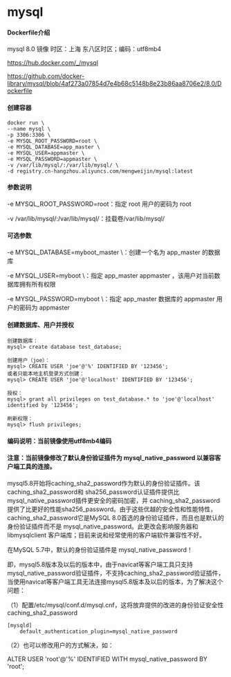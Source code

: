 # mysql

#### Dockerfile介绍
  mysql 8.0 镜像 时区：上海 东八区时区；编码：utf8mb4
  
  https://hub.docker.com/_/mysql
  
  https://github.com/docker-library/mysql/blob/4af273a07854d7e4b68c5148b8e23b86aa8706e2/8.0/Dockerfile

#### 创建容器
```
docker run \
--name mysql \
-p 3306:3306 \
-e MYSQL_ROOT_PASSWORD=root \
-e MYSQL_DATABASE=app_master \
-e MYSQL_USER=appmaster \
-e MYSQL_PASSWORD=appmaster \
-v /var/lib/mysql/:/var/lib/mysql/ \
-d registry.cn-hangzhou.aliyuncs.com/mengweijin/mysql:latest
```
  
#### 参数说明
-e MYSQL_ROOT_PASSWORD=root：指定 root 用户的密码为 root

-v /var/lib/mysql/:/var/lib/mysql/：挂载卷/var/lib/mysql/

#### 可选参数
-e MYSQL_DATABASE=myboot_master \：创建一个名为 app_master 的数据库

-e MYSQL_USER=myboot \：指定 app_master  appmaster ，该用户对当前数据库拥有所有权限

-e MYSQL_PASSWORD=myboot \：指定 app_master 数据库的 appmaster 用户的密码为 appmaster

#### 创建数据库、用户并授权
```
创建数据库：
mysql> create database test_database;

创建用户（joe）：
mysql> CREATE USER 'joe'@'%' IDENTIFIED BY '123456';
或者只能本地主机登录方式创建：
mysql> CREATE USER 'joe'@'localhost' IDENTIFIED BY '123456';

授权：
mysql> grant all privileges on test_database.* to 'joe'@'localhost' identified by '123456';

刷新权限：
mysql> flush privileges;
```

#### 编码说明：当前镜像使用utf8mb4编码

#### 注意：当前镜像修改了默认身份验证插件为 mysql_native_password 以兼容客户端工具的连接。

mysql5.8开始将caching_sha2_password作为默认的身份验证插件。该caching_sha2_password和 sha256_password认证插件提供比mysql_native_password插件更安全的密码加密，并 caching_sha2_password提供了比更好的性能sha256_password。由于这些优越的安全性和性能特性，caching_sha2_password它是MySQL 8.0首选的身份验证插件，而且也是默认的身份验证插件而不是 mysql_native_password。此更改会影响服务器和libmysqlclient 客户端库；目前来说和经常使用的客户端软件兼容性不好。

在MySQL 5.7中，默认的身份验证插件是 mysql_native_password！

即，mysql5.8版本及以后的版本中，由于navicat等客户端工具只支持mysql_native_password验证插件，不支持caching_sha2_password验证插件，当使用navicat等客户端工具无法连接mysql5.8版本及以后的版本，为了解决这个问题：

（1）配置/etc/mysql/conf.d/mysql.cnf，这将放弃提供的改进的身份验证安全性 caching_sha2_password
```
[mysqld]
    default_authentication_plugin=mysql_native_password
```
（2）也可以修改用户的方式解决，如：

 ALTER USER 'root'@'%' IDENTIFIED WITH mysql_native_password BY 'root';

